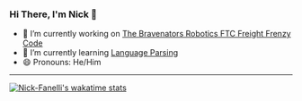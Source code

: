 ### Hi There, I'm Nick 👋

- 🔭 I’m currently working on [The Bravenators Robotics FTC Freight Frenzy Code](https://github.com/Bravenators-Robotics-9533/FreightFrenzy)
- 🌱 I’m currently learning [Language Parsing](https://en.wikibooks.org/wiki/Introduction_to_Programming_Languages/Parsing)
- 😄 Pronouns: He/Him

---

[![Nick-Fanelli's wakatime stats](https://github-readme-stats.vercel.app/api/wakatime?username=nick-fanelli)](https://github.com/anuraghazra/github-readme-stats)


<!-- <a href-"https://githb.com/anuraghazara/github-readme-stats" title="GitHub Stats">
  <img src="https://github-readme-stats.vercel.app/api?username=nick-fanelli&count_private=true&bg_color=30,429bf5,4286fc&title_color=fff&text_color=fff" />
</a>
 -->
<!--
**Nick-Fanelli/Nick-Fanelli** is a ✨ _special_ ✨ repository because its `README.md` (this file) appears on your GitHub profile.

Here are some ideas to get you started:

- 🔭 I’m currently working on ...
- 🌱 I’m currently learning ...
- 👯 I’m looking to collaborate on ...
- 🤔 I’m looking for help with ...
- 💬 Ask me about ...
- 📫 How to reach me: ...
- 😄 Pronouns: ...
- ⚡ Fun fact: ...
-->
